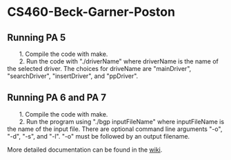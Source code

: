 # CS460-Beck-Garner-Poston

## Running PA 5
&emsp;&emsp;1. Compile the code with make.\
&emsp;&emsp;2. Run the code with "./driverName" where driverName is the name of the selected driver. The choices for driveName are "mainDriver", "searchDriver", "insertDriver", and "ppDriver".

## Running PA 6 and PA 7
&emsp;&emsp;1. Compile the code with make.\
&emsp;&emsp;2. Run the program using "./bgp inputFileName" where inputFileName is the name of the input file. There are optional command line arguments "-o", "-d", "-s", and "-l". "-o" must be followed by an output filename.

More detailed documentation can be found in the [wiki](https://github.com/Price775/CS460-Beck-Garner-Poston/wiki).
